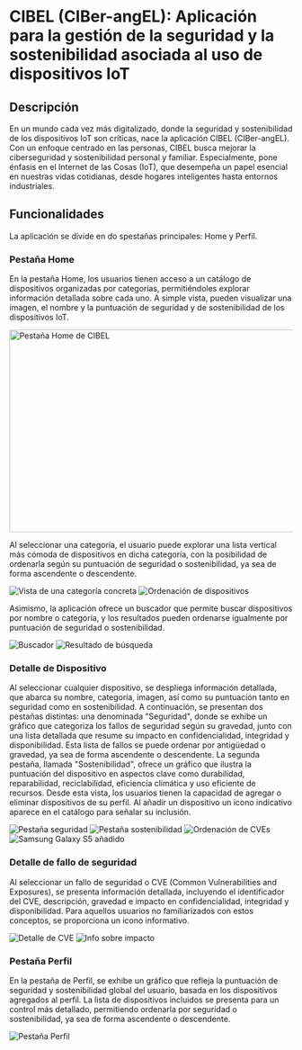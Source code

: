 # CIBEL (CIBer-angEL): Aplicación para la gestión de la seguridad y la sostenibilidad asociada al uso de dispositivos IoT

## Descripción
En un mundo cada vez más digitalizado, donde la seguridad y sostenibilidad de los dispositivos IoT son críticas, nace la aplicación CIBEL (CIBer-angEL). Con un enfoque centrado en las personas, CIBEL busca mejorar la ciberseguridad y sostenibilidad personal y familiar. Especialmente, pone énfasis en el Internet de las Cosas (IoT), que desempeña un papel esencial en nuestras vidas cotidianas, desde hogares inteligentes hasta entornos industriales.

## Funcionalidades
La aplicación se divide en do spestañas principales: Home y Perfil.

### Pestaña Home
En la pestaña Home, los usuarios tienen acceso a un catálogo de dispositivos organizadas por categorías, permitiéndoles explorar información detallada sobre cada uno. A simple vista, pueden visualizar una imagen, el nombre y la puntuación de seguridad y de sostenibilidad de los dispositivos IoT.

<img src="images/pestaña_home.jpg" alt="Pestaña Home de CIBEL" width="800" height="360" />

Al seleccionar una categoría, el usuario puede explorar una lista vertical más cómoda de dispositivos en dicha categoría, con la posibilidad de ordenarla según su puntuación de seguridad o sostenibilidad, ya sea de forma ascendente o descendente.

![Vista de una categoría concreta](images/vista_categoria.jpg)
![Ordenación de dispositivos](images/ordenar_dispositivos.jpg)

Asimismo, la aplicación ofrece un buscador que permite buscar dispositivos por nombre o categoría, y los resultados pueden ordenarse igualmente por puntuación de seguridad o sostenibilidad.

![Buscador](images/buscador.jpg)
![Resultado de búsqueda](images/resultado_busqueda.jpg)

### Detalle de Dispositivo
Al seleccionar cualquier dispositivo, se despliega información detallada, que abarca su nombre, categoría, imagen, así como su puntuación tanto en seguridad como en sostenibilidad. 
A continuación, se presentan dos pestañas distintas: una denominada "Seguridad", donde se exhibe un gráfico que categoriza los fallos de seguridad según su gravedad, junto con una lista detallada que resume su impacto en confidencialidad, integridad y disponibilidad. Esta lista de fallos se puede ordenar por antigüedad o gravedad, ya sea de forma ascendente o descendente. La segunda pestaña, llamada "Sostenibilidad", ofrece un gráfico que ilustra la puntuación del dispositivo en aspectos clave como durabilidad, reparabilidad, reciclabilidad, eficiencia climática y uso eficiente de recursos.
Desde esta vista, los usuarios tienen la capacidad de agregar o eliminar dispositivos de su perfil. Al añadir un dispositivo un icono indicativo aparece en el catálogo para señalar su inclusión.

![Pestaña seguridad](images/pestaña_seguridad.jpg)
![Pestaña sostenibilidad](images/pestaña_sostenibilidad.jpg)
![Ordenación de CVEs](images/ordenar_cves.jpg)
![Samsung Galaxy S5 añadido](images/icono_añadido.jpg)

### Detalle de fallo de seguridad
Al seleccionar un fallo de seguridad o CVE (Common Vulnerabilities and Exposures), se presenta información detallada, incluyendo el identificador del CVE, descripción, gravedad e impacto en confidencialidad, integridad y disponibilidad. Para aquellos usuarios no familiarizados con estos conceptos, se proporciona un icono informativo.

![Detalle de CVE](images/detalle_cve.jpg)
![Info sobre impacto](images/info_impacto.jpg)

### Pestaña Perfil
En la pestaña de Perfil, se exhibe un gráfico que refleja la puntuación de seguridad y sostenibilidad global del usuario, basada en los dispositivos agregados al perfil. La lista de dispositivos incluidos se presenta para un control más detallado, permitiendo ordenarla por seguridad o sostenibilidad, ya sea de forma ascendente o descendente.

![Pestaña Perfil](images/pestaña_perfil.jpg)
